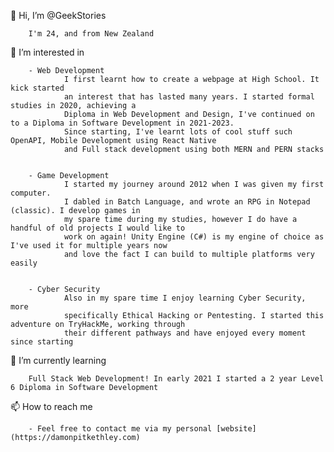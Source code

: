 👋 Hi, I’m @GeekStories

        I'm 24, and from New Zealand
        
👀 I’m interested in 

        - Web Development
                I first learnt how to create a webpage at High School. It kick started
                an interest that has lasted many years. I started formal studies in 2020, achieving a 
                Diploma in Web Development and Design, I've continued on to a Diploma in Software Development in 2021-2023.
                Since starting, I've learnt lots of cool stuff such OpenAPI, Mobile Development using React Native
                and Full stack development using both MERN and PERN stacks
                
                
        - Game Development
                I started my journey around 2012 when I was given my first computer. 
                I dabled in Batch Language, and wrote an RPG in Notepad (classic). I develop games in 
                my spare time during my studies, however I do have a handful of old projects I would like to 
                work on again! Unity Engine (C#) is my engine of choice as I've used it for multiple years now 
                and love the fact I can build to multiple platforms very easily
                      
                      
        - Cyber Security
                Also in my spare time I enjoy learning Cyber Security, more 
                specifically Ethical Hacking or Pentesting. I started this adventure on TryHackMe, working through 
                their different pathways and have enjoyed every moment since starting
       
🌱 I’m currently learning

        Full Stack Web Development! In early 2021 I started a 2 year Level 6 Diploma in Software Development
        
📫 How to reach me 
        
        - Feel free to contact me via my personal [website](https://damonpitkethley.com)
